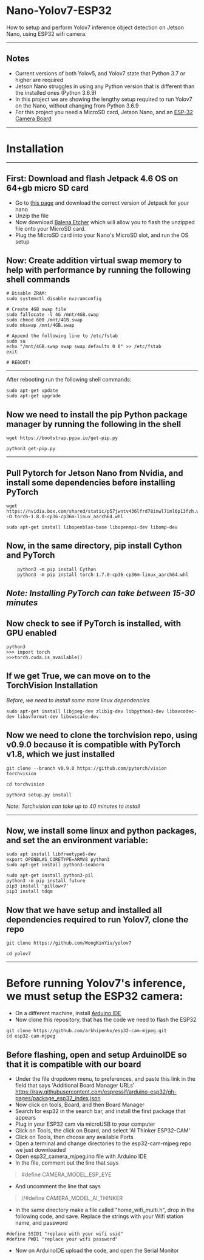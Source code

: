 # Nano-Yolov7-ESP32
How to setup and perform Yolov7 inference object detection on Jetson Nano, using ESP32 wifi camera.

______

## Notes
- Current versions of both Yolov5, and Yolov7 state that Python 3.7 or higher are required
- Jetson Nano struggles in using any Python version that is different than the installed ones (Python 3.6.9)
- In this project we are showing the lengthy setup required to run Yolov7 on the Nano, without changing from Python 3.6.9
- For this project you need a MicroSD card, Jetson Nano, and an <a href='https://www.amazon.com/ESP32-CAM-MB-Aideepen-ESP32-CAM-Bluetooth-Arduino/dp/B0948ZFTQZ/ref=sr_1_3?crid=2JZECRKP6T310&keywords=esp32+cam&qid=1661528295&sprefix=esp32+cam%2Caps%2C273&sr=8-3'>ESP-32 Camera Board</a>

____

# Installation
____

## First: Download and flash Jetpack 4.6 OS on 64+gb micro SD card

- Go to <a href = 'https://developer.nvidia.com/embedded/jetpack-sdk-46'>this page</a> and download the correct version of Jetpack for your nano
- Unzip the file
- Now download <a href='https://www.balena.io/etcher/'> Balena Etcher</a> which will allow you to flash the unzipped file onto your MicroSD card.
- Plug the MicroSD card into your Nano's MicroSD slot, and run the OS setup 

## Now: Create addition virtual swap memory to help with performance by running the following shell commands

``` 
# Disable ZRAM:
sudo systemctl disable nvzramconfig

# Create 4GB swap file
sudo fallocate -l 4G /mnt/4GB.swap
sudo chmod 600 /mnt/4GB.swap
sudo mkswap /mnt/4GB.swap

# Append the following line to /etc/fstab
sudo su
echo "/mnt/4GB.swap swap swap defaults 0 0" >> /etc/fstab
exit

# REBOOT!

```
---

After rebooting run the following shell commands:
```
sudo apt-get update
sudo apt-get upgrade
```

## Now we need to install the pip Python package manager by running the following in the shell 
```
wget https://bootstrap.pypa.io/get-pip.py

python3 get-pip.py
```
---

## Pull Pytorch for Jetson Nano from Nvidia, and install some dependencies before installing PyTorch
```
wget https://nvidia.box.com/shared/static/p57jwntv436lfrd78inwl7iml6p13fzh.whl -O torch-1.8.0-cp36-cp36m-linux_aarch64.whl

sudo apt-get install libopenblas-base libopenmpi-dev libomp-dev
```
## Now, in the same directory, pip install Cython and PyTorch

``` 
    python3 -m pip install Cython
    python3 -m pip install torch-1.7.0-cp36-cp36m-linux_aarch64.whl

```
<i>Note: Installing PyTorch can take between 15-30 minutes</i>
---

## Now check to see if PyTorch is installed, with GPU enabled

```
python3
>>> import torch
>>>torch.cuda.is_available()
```
## If we get True, we can move on to the TorchVision Installation
<i> Before, we need to install some more linux dependencies</i>
```
sudo apt-get install libjpeg-dev zlib1g-dev libpython3-dev libavcodec-dev libavformat-dev libswscale-dev
```
## Now we need to clone the torchvision repo, using v0.9.0 because it is compatible with PyTorch v1.8, which we just installed

``` 
git clone --branch v0.9.0 https://github.com/pytorch/vision torchvision

cd torchvision

python3 setup.py install
```
<i>Note: Torchvision can take up to 40 minutes to install</i>

---
## Now, we install some linux and python packages, and set the an environment variable:


```
sudo apt install libfreetype6-dev
export OPENBLAS_CORETYPE=ARMV8 python3
sudo apt-get install python3-seaborn

sudo apt-get install python3-pil
python3 -m pip install future
pip3 install 'pillow<7'
pip3 install tdqm

```

## Now that we have setup and installed all dependencies required to run Yolov7, clone the repo

```
git clone https://github.com/WongKinYiu/yolov7

cd yolov7
```
---

# Before running Yolov7's inference, we must setup the ESP32 camera:

- On a different machine, install <a href='https://www.arduino.cc/en/software'>Arduino IDE</a>
- Now clone this repository, that has the code we need to flash the ESP32
``` 
git clone https://github.com/arkhipenko/esp32-cam-mjpeg.git
cd esp32-cam-mjpeg
```
## Before flashing, open and setup ArduinoIDE so that it is compatible with our board
- Under the file dropdown menu, to preferences, and paste this link in the field that says 'Additional Board Manager URLs'
https://raw.githubusercontent.com/espressif/arduino-esp32/gh-pages/package_esp32_index.json
- Now click on tools, Board, and then Board Manager
- Search for esp32 in the search bar, and install the first package that appears
- Plug in your ESP32 cam via microUSB to your computer
- Click on Tools, the click on Board, and select 'AI Thinker ESP32-CAM'
- Click on Tools, then choose any available Ports
- Open a terminal and change directories to the esp32-cam-mjpeg repo we just downloaded 
- Open esp32_camera_mjpeg.ino file with Arduino IDE
- In the file, comment out the line that says 
> #define CAMERA_MODEL_ESP_EYE
- And uncomment the line that says 
> //#define CAMERA_MODEL_AI_THINKER
- In the same directory make a file called "home_wifi_multi.h", drop in the following code, and save. Replace the strings with your Wifi station name, and password

```
#define SSID1 "replace with your wifi ssid"
#define PWD1 "replace your wifi password"
```
- Now on ArduinoIDE upload the code, and open the Serial Monitor






